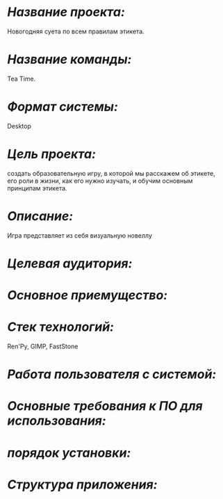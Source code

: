 # ***Название проекта:*** 
Новогодняя суета по всем правилам этикета.

# ***Название команды:***
Tea Time.

# ***Формат системы:*** 
Desktop

# ***Цель проекта:*** 
создать образовательную игру, в которой мы расскажем об этикете, его роли в жизни, как его нужно изучать, и обучим основным принципам этикета.

# ***Описание:*** 
Игра представляет из себя визуальную новеллу 

# ***Целевая аудитория:*** 

# ***Основное приемущество:***

# ***Стек технологий:*** 
Ren'Py, GIMP, FastStone

# ***Работа пользователя с системой:***

# ***Основные требования к ПО для использования:***

# ***порядок установки:***

# ***Структура приложения:***
